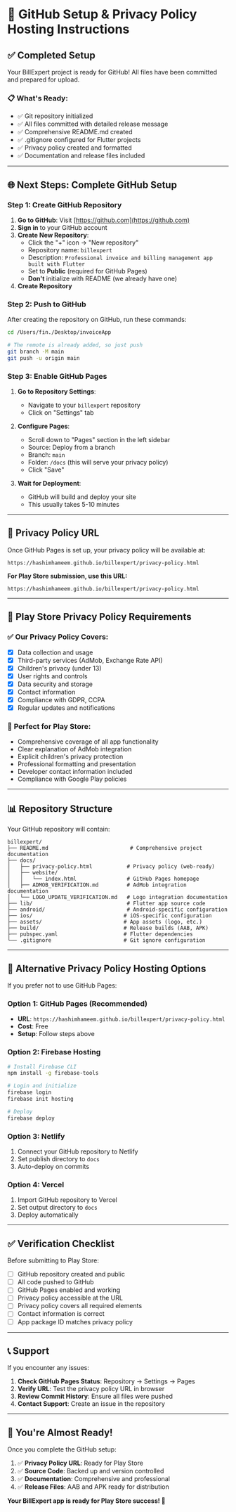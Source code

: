# 🚀 GitHub Setup & Privacy Policy Hosting Instructions

## ✅ **Completed Setup**

Your BillExpert project is ready for GitHub! All files have been committed and prepared for upload.

### 📋 **What's Ready:**
- ✅ Git repository initialized
- ✅ All files committed with detailed release message
- ✅ Comprehensive README.md created
- ✅ .gitignore configured for Flutter projects
- ✅ Privacy policy created and formatted
- ✅ Documentation and release files included

---

## 🌐 **Next Steps: Complete GitHub Setup**

### **Step 1: Create GitHub Repository**

1. **Go to GitHub**: Visit [https://github.com](https://github.com)
2. **Sign in** to your GitHub account
3. **Create New Repository**:
   - Click the "+" icon → "New repository"
   - Repository name: `billexpert`
   - Description: `Professional invoice and billing management app built with Flutter`
   - Set to **Public** (required for GitHub Pages)
   - **Don't** initialize with README (we already have one)
4. **Create Repository**

### **Step 2: Push to GitHub**

After creating the repository on GitHub, run these commands:

```bash
cd /Users/fin./Desktop/invoiceApp

# The remote is already added, so just push
git branch -M main
git push -u origin main
```

### **Step 3: Enable GitHub Pages**

1. **Go to Repository Settings**:
   - Navigate to your `billexpert` repository
   - Click on "Settings" tab

2. **Configure Pages**:
   - Scroll down to "Pages" section in the left sidebar
   - Source: Deploy from a branch
   - Branch: `main`
   - Folder: `/docs` (this will serve your privacy policy)
   - Click "Save"

3. **Wait for Deployment**:
   - GitHub will build and deploy your site
   - This usually takes 5-10 minutes

---

## 🔗 **Privacy Policy URL**

Once GitHub Pages is set up, your privacy policy will be available at:

```
https://hashimhameem.github.io/billexpert/privacy-policy.html
```

**For Play Store submission, use this URL:**
```
https://hashimhameem.github.io/billexpert/privacy-policy.html
```

---

## 📱 **Play Store Privacy Policy Requirements**

### ✅ **Our Privacy Policy Covers:**
- [x] Data collection and usage
- [x] Third-party services (AdMob, Exchange Rate API)
- [x] Children's privacy (under 13)
- [x] User rights and controls
- [x] Data security and storage
- [x] Contact information
- [x] Compliance with GDPR, CCPA
- [x] Regular updates and notifications

### 🎯 **Perfect for Play Store:**
- Comprehensive coverage of all app functionality
- Clear explanation of AdMob integration
- Explicit children's privacy protection
- Professional formatting and presentation
- Developer contact information included
- Compliance with Google Play policies

---

## 📊 **Repository Structure**

Your GitHub repository will contain:

```
billexpert/
├── README.md                          # Comprehensive project documentation
├── docs/
│   ├── privacy-policy.html           # Privacy policy (web-ready)
│   ├── website/
│   │   └── index.html                # GitHub Pages homepage
│   ├── ADMOB_VERIFICATION.md         # AdMob integration documentation
│   └── LOGO_UPDATE_VERIFICATION.md   # Logo integration documentation
├── lib/                              # Flutter app source code
├── android/                          # Android-specific configuration
├── ios/                             # iOS-specific configuration
├── assets/                          # App assets (logo, etc.)
├── build/                           # Release builds (AAB, APK)
├── pubspec.yaml                     # Flutter dependencies
└── .gitignore                       # Git ignore configuration
```

---

## 🔧 **Alternative Privacy Policy Hosting Options**

If you prefer not to use GitHub Pages:

### **Option 1: GitHub Pages (Recommended)**
- **URL**: `https://hashimhameem.github.io/billexpert/privacy-policy.html`
- **Cost**: Free
- **Setup**: Follow steps above

### **Option 2: Firebase Hosting**
```bash
# Install Firebase CLI
npm install -g firebase-tools

# Login and initialize
firebase login
firebase init hosting

# Deploy
firebase deploy
```

### **Option 3: Netlify**
1. Connect your GitHub repository to Netlify
2. Set publish directory to `docs`
3. Auto-deploy on commits

### **Option 4: Vercel**
1. Import GitHub repository to Vercel
2. Set output directory to `docs`
3. Deploy automatically

---

## ✅ **Verification Checklist**

Before submitting to Play Store:

- [ ] GitHub repository created and public
- [ ] All code pushed to GitHub
- [ ] GitHub Pages enabled and working
- [ ] Privacy policy accessible at the URL
- [ ] Privacy policy covers all required elements
- [ ] Contact information is correct
- [ ] App package ID matches privacy policy

---

## 📞 **Support**

If you encounter any issues:

1. **Check GitHub Pages Status**: Repository → Settings → Pages
2. **Verify URL**: Test the privacy policy URL in browser
3. **Review Commit History**: Ensure all files were pushed
4. **Contact Support**: Create an issue in the repository

---

## 🎉 **You're Almost Ready!**

Once you complete the GitHub setup:

1. ✅ **Privacy Policy URL**: Ready for Play Store
2. ✅ **Source Code**: Backed up and version controlled
3. ✅ **Documentation**: Comprehensive and professional
4. ✅ **Release Files**: AAB and APK ready for distribution

**Your BillExpert app is ready for Play Store success! 🚀**

